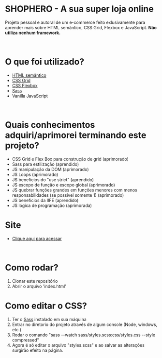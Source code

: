 # SHOPHERO - A sua super loja online

Projeto pessoal e autoral de um e-commerce feito exlusivamente para aprender mais sobre HTML semântico, CSS Grid, Flexbox e JavaScript. **Não utiliza nenhum framework.**

<br />

# O que foi utilizado?
- [HTML semântico](https://developer.mozilla.org/en-US/docs/Web/HTML/Element)
- [CSS Grid](https://developer.mozilla.org/pt-BR/docs/Web/CSS/CSS_Grid_Layout/Basic_Concepts_of_Grid_Layout)
- [CSS Flexbox](https://developer.mozilla.org/pt-BR/docs/Web/CSS/CSS_Flexible_Box_Layout/Conceitos_Basicos_do_Flexbox)
- [Sass](https://sass-lang.com/install)
- Vanilla JavaScript  

<br />

# Quais conhecimentos adquiri/aprimorei terminando este projeto?
- CSS Grid e Flex Box para construção de grid (aprimorado)
- Sass para estilização (aprendido)
- JS manipulação da DOM (aprimorado)
- JS Loops (aprimorado)
- JS beneficios do "use strict" (aprendido)
- JS escopo de função e escopo global (aprimorado)
- JS quebrar funções grandes em funções menores com menos responsabilidades (se possível somente 1) (aprimorado)
- JS beneficios da IIFE (aprendido)
- JS lógica de programação (aprimorada)

# Site
- [Clique aqui para acessar](https://shophero-e-commerce.vercel.app/)

<br />

# Como rodar?

1. Clonar este repositório
2. Abrir o arquivo 'index.html'

# Como editar o CSS?

1. Ter o [Sass](https://sass-lang.com/install) instalado em sua máquina
2. Entrar no diretorio do projeto através de algum console (Node, windows, etc.)
3. Rodar o comando "sass --watch sass/styles.scss:css/styles.css --style compressed"
4. Agora é só editar o arquivo "styles.scss" e ao salvar as alterações surgirão efeito na página.
